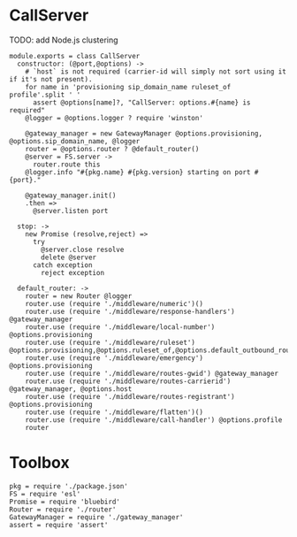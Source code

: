 CallServer
==========

TODO: add Node.js clustering

    module.exports = class CallServer
      constructor: (@port,@options) ->
        # `host` is not required (carrier-id will simply not sort using it if it's not present).
        for name in 'provisioning sip_domain_name ruleset_of profile'.split ' '
          assert @options[name]?, "CallServer: options.#{name} is required"
        @logger = @options.logger ? require 'winston'

        @gateway_manager = new GatewayManager @options.provisioning, @options.sip_domain_name, @logger
        router = @options.router ? @default_router()
        @server = FS.server ->
          router.route this
        @logger.info "#{pkg.name} #{pkg.version} starting on port #{port}."

        @gateway_manager.init()
        .then =>
          @server.listen port

      stop: ->
        new Promise (resolve,reject) =>
          try
            @server.close resolve
            delete @server
          catch exception
            reject exception

      default_router: ->
        router = new Router @logger
        router.use (require './middleware/numeric')()
        router.use (require './middleware/response-handlers') @gateway_manager
        router.use (require './middleware/local-number') @options.provisioning
        router.use (require './middleware/ruleset') @options.provisioning,@options.ruleset_of,@options.default_outbound_route
        router.use (require './middleware/emergency') @options.provisioning
        router.use (require './middleware/routes-gwid') @gateway_manager
        router.use (require './middleware/routes-carrierid') @gateway_manager, @options.host
        router.use (require './middleware/routes-registrant') @options.provisioning
        router.use (require './middleware/flatten')()
        router.use (require './middleware/call-handler') @options.profile
        router

Toolbox
=======

    pkg = require './package.json'
    FS = require 'esl'
    Promise = require 'bluebird'
    Router = require './router'
    GatewayManager = require './gateway_manager'
    assert = require 'assert'
